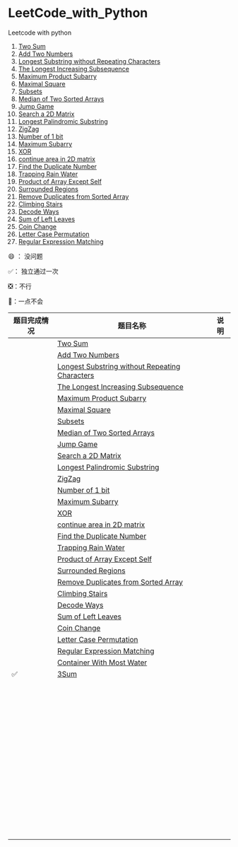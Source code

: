 # LeetCode_with_Python

Leetcode with python

1. [Two Sum](https://leetcode.com/problems/two-sum/description/)
2. [Add Two Numbers](https://leetcode.com/problems/add-two-numbers/description/)
3. [Longest Substring without Repeating Characters](https://leetcode.com/problems/longest-substring-without-repeating-characters/description/)  
4. [The Longest Increasing Subsequence](https://leetcode.com/problems/longest-increasing-subsequence/description/)   
5. [Maximum Product Subarry](https://leetcode.com/problems/maximum-product-subarray/description/)   
6. [Maximal Square](https://leetcode.com/problems/maximal-square/description/)   
7. [Subsets](https://leetcode.com/problems/subsets/description/)   
8. [Median of Two Sorted Arrays](https://leetcode.com/problems/median-of-two-sorted-arrays/description/)   
9. [Jump Game](https://leetcode.com/problems/jump-game/description/)  
10. [Search a 2D Matrix](https://leetcode.com/problems/search-a-2d-matrix/description/)   
11. [Longest Palindromic Substring](https://leetcode.com/problems/longest-palindromic-substring/description/)  
12. [ZigZag](https://leetcode.com/problems/zigzag-conversion/description/)  
13. [Number of 1 bit](https://leetcode.com/problems/number-of-1-bits/description/)   
14. [Maximum Subarry](https://leetcode.com/problems/maximum-subarray/description/)  
15. [XOR](https://github.com/duanyzhi/LeetCode_with_Python/blob/master/xor/main.py)    
16. [continue area in 2D matrix](https://github.com/duanyzhi/LeetCode_with_Python/blob/master/continue_area_in_2D_matrix/main.py)    
17. [Find the Duplicate Number](https://leetcode.com/problems/find-the-duplicate-number/description/)  
18. [Trapping Rain Water](https://leetcode.com/problems/trapping-rain-water/description/)  
19. [Product of Array Except Self](https://leetcode.com/problems/product-of-array-except-self/description/)   
20. [Surrounded Regions](https://leetcode.com/problems/surrounded-regions/description/)   
21. [Remove Duplicates from Sorted Array](https://leetcode.com/problems/remove-duplicates-from-sorted-array/description/)  
22. [Climbing Stairs](https://leetcode.com/problems/climbing-stairs/description/)  
23. [Decode Ways](https://leetcode.com/problems/decode-ways/description/)   
24. [Sum of Left Leaves](https://leetcode.com/problems/sum-of-left-leaves/description/)  
25. [Coin Change](https://leetcode.com/problems/coin-change/description/)
26. [Letter Case Permutation](https://leetcode.com/problems/letter-case-permutation/description/)
27. [Regular Expression Matching](https://leetcode.com/problems/regular-expression-matching/description/)



​:smile:  ： 没问题

✅： 独立通过一次

❎：不行

🤨：一点不会

| 题目完成情况 | 题目名称                                                     | 说明 |
| ------------ | ------------------------------------------------------------ | ---- |
|              | [Two Sum](https://leetcode.com/problems/two-sum/description/) |      |
|              | [Add Two Numbers](https://leetcode.com/problems/add-two-numbers/description/) |      |
|              | [Longest Substring without Repeating Characters](https://leetcode.com/problems/longest-substring-without-repeating-characters/description/) |      |
|              | [The Longest Increasing Subsequence](https://leetcode.com/problems/longest-increasing-subsequence/description/) |      |
|              | [Maximum Product Subarry](https://leetcode.com/problems/maximum-product-subarray/description/) |      |
|              | [Maximal Square](https://leetcode.com/problems/maximal-square/description/) |      |
|              | [Subsets](https://leetcode.com/problems/subsets/description/) |      |
|              | [Median of Two Sorted Arrays](https://leetcode.com/problems/median-of-two-sorted-arrays/description/) |      |
|              | [Jump Game](https://leetcode.com/problems/jump-game/description/) |      |
|              | [Search a 2D Matrix](https://leetcode.com/problems/search-a-2d-matrix/description/) |      |
|              | [Longest Palindromic Substring](https://leetcode.com/problems/longest-palindromic-substring/description/) |      |
|              | [ZigZag](https://leetcode.com/problems/zigzag-conversion/description/) |      |
|              | [Number of 1 bit](https://leetcode.com/problems/number-of-1-bits/description/) |      |
|              | [Maximum Subarry](https://leetcode.com/problems/maximum-subarray/description/) |      |
|              | [XOR](https://github.com/duanyzhi/LeetCode_with_Python/blob/master/xor/main.py) |      |
|              | [continue area in 2D matrix](https://github.com/duanyzhi/LeetCode_with_Python/blob/master/continue_area_in_2D_matrix/main.py) |      |
|              | [Find the Duplicate Number](https://leetcode.com/problems/find-the-duplicate-number/description/) |      |
|              | [Trapping Rain Water](https://leetcode.com/problems/trapping-rain-water/description/) |      |
|              | [Product of Array Except Self](https://leetcode.com/problems/product-of-array-except-self/description/) |      |
|              | [Surrounded Regions](https://leetcode.com/problems/surrounded-regions/description/) |      |
|              | [Remove Duplicates from Sorted Array](https://leetcode.com/problems/remove-duplicates-from-sorted-array/description/) |      |
|              | [Climbing Stairs](https://leetcode.com/problems/climbing-stairs/description/) |      |
|              | [Decode Ways](https://leetcode.com/problems/decode-ways/description/) |      |
|              | [Sum of Left Leaves](https://leetcode.com/problems/sum-of-left-leaves/description/) |      |
|              | [Coin Change](https://leetcode.com/problems/coin-change/description/) |      |
|              | [Letter Case Permutation](https://leetcode.com/problems/letter-case-permutation/description/) |      |
|              | [Regular Expression Matching](https://leetcode.com/problems/regular-expression-matching/description/) |      |
|              | [Container With Most Water](https://leetcode.com/problems/container-with-most-water/description/) |      |
| ✅            | [3Sum](https://leetcode.com/problems/3sum/description/)      |      |
|              |                                                              |      |
|              |                                                              |      |
|              |                                                              |      |
|              |                                                              |      |
|              |                                                              |      |
|              |                                                              |      |
|              |                                                              |      |
|              |                                                              |      |
|              |                                                              |      |
|              |                                                              |      |
|              |                                                              |      |
|              |                                                              |      |
|              |                                                              |      |
|              |                                                              |      |
|              |                                                              |      |
|              |                                                              |      |
|              |                                                              |      |
|              |                                                              |      |
|              |                                                              |      |
|              |                                                              |      |
|              |                                                              |      |
|              |                                                              |      |
|              |                                                              |      |
|              |                                                              |      |
|              |                                                              |      |
|              |                                                              |      |
|              |                                                              |      |
|              |                                                              |      |
|              |                                                              |      |
|              |                                                              |      |
|              |                                                              |      |
|              |                                                              |      |
|              |                                                              |      |
|              |                                                              |      |
|              |                                                              |      |
|              |                                                              |      |
|              |                                                              |      |
|              |                                                              |      |
|              |                                                              |      |
|              |                                                              |      |
|              |                                                              |      |
|              |                                                              |      |
|              |                                                              |      |
|              |                                                              |      |
|              |                                                              |      |
|              |                                                              |      |
|              |                                                              |      |
|              |                                                              |      |
|              |                                                              |      |
|              |                                                              |      |
|              |                                                              |      |
|              |                                                              |      |
|              |                                                              |      |
|              |                                                              |      |
|              |                                                              |      |
|              |                                                              |      |
|              |                                                              |      |
|              |                                                              |      |
|              |                                                              |      |
|              |                                                              |      |